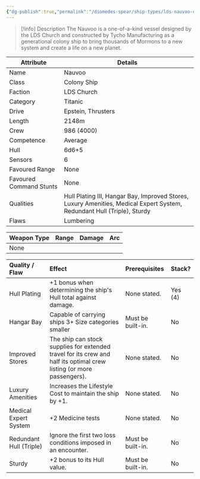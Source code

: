 ```yaml
---
{"dg-publish":true,"permalink":"/diomedes-spear/ship-types/lds-nauvoo-colony-ship/"}
---
```


> [!info] Description
> The Nauvoo is a one-of-a-kind vessel designed by the LDS Church and constructed by Tycho Manufacturing as a generational colony ship to bring thousands of Mormons to a new system and create a life on a new planet.

| Attribute               | Details                                                                                                                 |
| ----------------------- | ----------------------------------------------------------------------------------------------------------------------- |
| Name                    | Nauvoo                                                                                                                  |
| Class                   | Colony Ship                                                                                                             |
| Faction                 | LDS Church                                                                                                              |
| Category                | Titanic                                                                                                                 |
| Drive                   | Epstein, Thrusters                                                                                                      |
| Length                  | 2148m                                                                                                                   |
| Crew                    | 986 (4000)                                                                                                              |
| Competence              | Average                                                                                                                 |
| Hull                    | 6d6+5                                                                                                                   |
| Sensors                 | 6                                                                                                                       |
| Favoured Range          | None                                                                                                                    |
| Favoured Command Stunts | None                                                                                                                    |
| Qualities               | Hull Plating III, Hangar Bay, Improved Stores, Luxury Amenities, Medical Expert System, Redundant Hull (Triple), Sturdy |
| Flaws                   | Lumbering                                                                                                               |

| Weapon Type | Range | Damage | Arc |
| ----------- | ----- | ------ | --- |
| None        |       |        |     |

| Quality / Flaw          | Effect                                                                                                               | Prerequisites     | Stack?  |
| :---------------------- | :------------------------------------------------------------------------------------------------------------------- | :---------------- | :------ |
| Hull Plating            | +1 bonus when determining the ship's Hull total against damage.                                                      | None stated.      | Yes (4) |
| Hangar Bay              | Capable of carrying ships 3+ Size categories smaller                                                                 | Must be built-in. | No      |
| Improved Stores         | The ship can stock supplies for extended travel for its crew and half its optimal crew listing (or more passengers). | None stated.      | No      |
| Luxury Amenities        | Increases the Lifestyle Cost to maintain the ship by +1.                                                             | None stated.      | No      |
| Medical Expert System   | +2 Medicine tests                                                                                                    | None stated.      | No      |
| Redundant Hull (Triple) | Ignore the first two loss conditions imposed in an encounter.                                                        | Must be built-in. | No      |
| Sturdy                  | +2 bonus to its Hull value.                                                                                          | Must be built-in. | No      |
